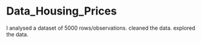 # Data_Housing_Prices
I analysed a dataset of 5000 rows/observations. 
cleaned the data. 
explored the data. 
